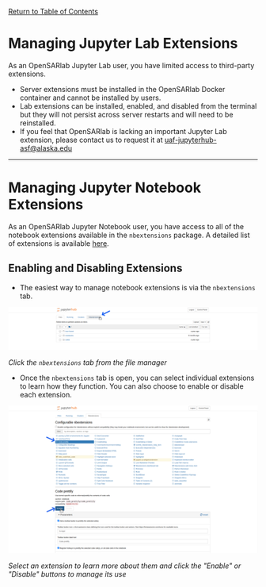 [Return to Table of Contents](../user.md)

# Managing Jupyter Lab Extensions
As an OpenSARlab Jupyter Lab user, you have limited access to third-party extensions.

- Server extensions must be installed in the OpenSARlab Docker container and cannot be installed by users.
- Lab extensions can be installed, enabled, and disabled from the terminal but they will not persist across server restarts and will need to be reinstalled. 
- If you feel that OpenSARlab is lacking an important Jupyter Lab extension, please contact us to request it at <uaf-jupyterhub-asf@alaska.edu>

---

# Managing Jupyter Notebook Extensions
As an OpenSARlab Jupyter Notebook user, you have access to all of the notebook extensions available in the `nbextensions` package. A detailed list of extensions is available [here](https://jupyter-contrib-nbextensions.readthedocs.io/en/latest/nbextensions.html).

## Enabling and Disabling Extensions

- The easiest way to manage notebook extensions is via the `nbextensions` tab.

![Selecting the nbextensions tab.](../assets/nbextensions.png)

*Click the `nbextensions` tab from the file manager*

- Once the `nbextensions` tab is open, you can select individual extensions to learn how they function. You can also choose to enable or disable each extension.

![Selecting an extension and enabling it.](../assets/manage_extensions.png)

*Select an extension to learn more about them and click the "Enable" or "Disable" buttons to manage its use*
